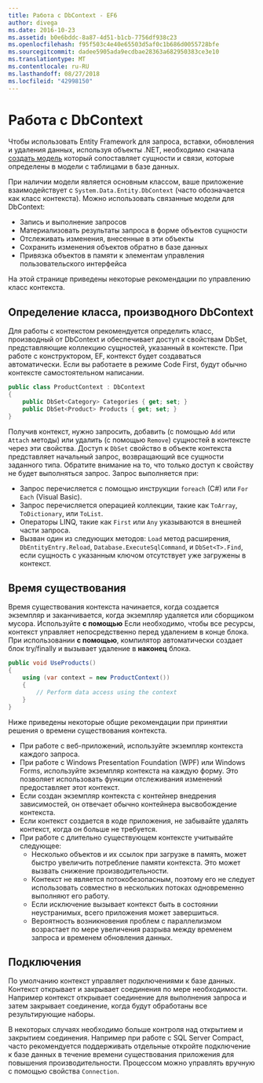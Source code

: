 ```yaml
---
title: Работа с DbContext - EF6
author: divega
ms.date: 2016-10-23
ms.assetid: b0e6bddc-8a87-4d51-b1cb-7756df938c23
ms.openlocfilehash: f95f503c4e40e65503d5af0c1b686d0055728bfe
ms.sourcegitcommit: dadee5905ada9ecdbae28363a682950383ce3e10
ms.translationtype: MT
ms.contentlocale: ru-RU
ms.lasthandoff: 08/27/2018
ms.locfileid: "42998150"
---
```

# <a name="working-with-dbcontext"></a>Работа с DbContext

Чтобы использовать Entity Framework для запроса, вставки, обновления и удаления данных, используя объекты .NET, необходимо сначала [создать модель](~/ef6/modeling/index.md) который сопоставляет сущности и связи, которые определены в модели с таблицами в базе данных.

При наличии модели является основным классом, ваше приложение взаимодействует с `System.Data.Entity.DbContext` (часто обозначается как класс контекста). Можно использовать связанные модели для DbContext:
- Запись и выполнение запросов   
- Материализовать результаты запроса в форме объектов сущности
- Отслеживать изменения, внесенные в эти объекты
- Сохранить изменения объектов обратно в базе данных
- Привязка объектов в памяти к элементам управления пользовательского интерфейса

На этой странице приведены некоторые рекомендации по управлению класс контекста.  

## <a name="defining-a-dbcontext-derived-class"></a>Определение класса, производного DbContext  

Для работы с контекстом рекомендуется определить класс, производный от DbContext и обеспечивает доступ к свойствам DbSet, представляющие коллекцию сущностей, указанный в контексте. При работе с конструктором, EF, контекст будет создаваться автоматически. Если вы работаете в режиме Code First, будут обычно контексте самостоятельном написании.  

``` csharp
public class ProductContext : DbContext
{
    public DbSet<Category> Categories { get; set; }
    public DbSet<Product> Products { get; set; }
}
```  

Получив контекст, нужно запросить, добавить (с помощью `Add` или `Attach` методы) или удалить (с помощью `Remove`) сущностей в контексте через эти свойства. Доступ к `DbSet` свойство в объекте контекста представляет начальный запрос, возвращающий все сущности заданного типа. Обратите внимание на то, что только доступ к свойству не будет выполняться запрос. Запрос выполняется при:  

- Запрос перечисляется с помощью инструкции `foreach` (C#) или `For Each` (Visual Basic).  
- Запрос перечисляется операцией коллекции, такие как `ToArray`, `ToDictionary`, или `ToList`.  
- Операторы LINQ, такие как `First` или `Any` указываются в внешней части запроса.  
- Вызван один из следующих методов: `Load` метод расширения, `DbEntityEntry.Reload`, `Database.ExecuteSqlCommand`, и `DbSet<T>.Find`, если сущность с указанным ключом отсутствует уже загружены в контекст.  

## <a name="lifetime"></a>Время существования  

Время существования контекста начинается, когда создается экземпляр и заканчивается, когда экземпляр удаляется или сборщиком мусора. Используйте **с помощью** Если необходимо, чтобы все ресурсы, контекст управляет непосредственно перед удалением в конце блока. При использовании **с помощью**, компилятор автоматически создает блок try/finally и вызывает удаление в **наконец** блока.  

``` csharp
public void UseProducts()
{
    using (var context = new ProductContext())
    {     
        // Perform data access using the context
    }
}
```  

Ниже приведены некоторые общие рекомендации при принятии решения о времени существования контекста.  

- При работе с веб-приложений, используйте экземпляр контекста каждого запроса.  
- При работе с Windows Presentation Foundation (WPF) или Windows Forms, используйте экземпляр контекста на каждую форму. Это позволяет использовать функции отслеживания изменений предоставляет этот контекст.  
- Если создан экземпляр контекста с контейнер внедрения зависимостей, он отвечает обычно контейнера высвобождение контекста.
- Если контекст создается в коде приложения, не забывайте удалять контекст, когда он больше не требуется.  
- При работе с длительно существующем контексте учитывайте следующее:  
    - Несколько объектов и их ссылок при загрузке в память, может быстро увеличить потребление памяти контекста. Это может вызвать снижение производительности.  
    - Контекст не является потокобезопасным, поэтому его не следует использовать совместно в нескольких потоках одновременно выполняют его работу.
    - Если исключение вызывает контекст быть в состоянии неустранимых, всего приложения может завершиться.  
    - Вероятность возникновения проблем с параллелизмом возрастает по мере увеличения разрыва между временем запроса и временем обновления данных.  

## <a name="connections"></a>Подключения  

По умолчанию контекст управляет подключениями к базе данных. Контекст открывает и закрывает соединения по мере необходимости. Например контекст открывает соединение для выполнения запроса и затем закрывает соединение, когда будут обработаны все результирующие наборы.  

В некоторых случаях необходимо больше контроля над открытием и закрытием соединения. Например при работе с SQL Server Compact, часто рекомендуется поддерживать отдельные откройте подключение к базе данных в течение времени существования приложения для повышения производительности. Процессом можно управлять вручную с помощью свойства `Connection`.  

